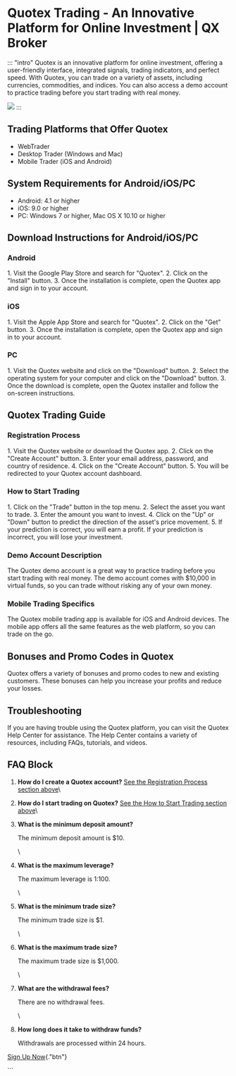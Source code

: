 # Quotex Trading - An Innovative Platform for Online Investment \| QX Broker

::: \"intro\"
Quotex is an innovative platform for online investment, offering a
user-friendly interface, integrated signals, trading indicators, and
perfect speed. With Quotex, you can trade on a variety of assets,
including currencies, commodities, and indices. You can also access a
demo account to practice trading before you start trading with real
money.

[![](https://static.quotex.io/files/3_en/300_250.jpg)](https://traff.sbs/brokerqxlid)
:::

## Trading Platforms that Offer Quotex

-   WebTrader
-   Desktop Trader (Windows and Mac)
-   Mobile Trader (iOS and Android)

## System Requirements for Android/iOS/PC

-   Android: 4.1 or higher
-   iOS: 9.0 or higher
-   PC: Windows 7 or higher, Mac OS X 10.10 or higher

## Download Instructions for Android/iOS/PC

### Android

1\. Visit the Google Play Store and search for "Quotex". 2. Click
on the "Install" button. 3. Once the installation is complete,
open the Quotex app and sign in to your account.

### iOS

1\. Visit the Apple App Store and search for "Quotex". 2. Click on
the "Get" button. 3. Once the installation is complete, open the
Quotex app and sign in to your account.

### PC

1\. Visit the Quotex website and click on the "Download" button.
2. Select the operating system for your computer and click on the
"Download" button. 3. Once the download is complete, open the
Quotex installer and follow the on-screen instructions.

## Quotex Trading Guide

### Registration Process

1\. Visit the Quotex website or download the Quotex app. 2. Click on the
"Create Account" button. 3. Enter your email address, password,
and country of residence. 4. Click on the "Create Account" button.
5. You will be redirected to your Quotex account dashboard.

### How to Start Trading

1\. Click on the "Trade" button in the top menu. 2. Select the
asset you want to trade. 3. Enter the amount you want to invest. 4.
Click on the "Up" or "Down" button to predict the direction
of the asset\'s price movement. 5. If your prediction is correct, you
will earn a profit. If your prediction is incorrect, you will lose your
investment.

### Demo Account Description

The Quotex demo account is a great way to practice trading before you
start trading with real money. The demo account comes with \$10,000 in
virtual funds, so you can trade without risking any of your own money.

### Mobile Trading Specifics

The Quotex mobile trading app is available for iOS and Android devices.
The mobile app offers all the same features as the web platform, so you
can trade on the go.

## Bonuses and Promo Codes in Quotex

Quotex offers a variety of bonuses and promo codes to new and existing
customers. These bonuses can help you increase your profits and reduce
your losses.

## Troubleshooting

If you are having trouble using the Quotex platform, you can visit the
Quotex Help Center for assistance. The Help Center contains a variety of
resources, including FAQs, tutorials, and videos.

## FAQ Block

1.  **How do I create a Quotex account?**
    [See the Registration Process section
    above](\%22#registration-process\%22)\

2.  **How do I start trading on Quotex?**
    [See the How to Start Trading section
    above](\%22#how-to-start-trading\%22)\

3.  **What is the minimum deposit amount?**

    The minimum deposit amount is \$10.

    \

4.  **What is the maximum leverage?**

    The maximum leverage is 1:100.

    \

5.  **What is the minimum trade size?**

    The minimum trade size is \$1.

    \

6.  **What is the maximum trade size?**

    The maximum trade size is \$1,000.

    \

7.  **What are the withdrawal fees?**

    There are no withdrawal fees.

    \

8.  **How long does it take to withdraw funds?**

    Withdrawals are processed within 24 hours.

[Sign Up Now](\%22https://traff.sbs/brokerqxsignup\%22){."btn"}

\`\`\`

